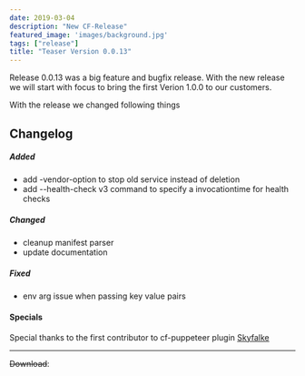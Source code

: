 ```yaml
---
date: 2019-03-04
description: "New CF-Release"
featured_image: 'images/background.jpg'
tags: ["release"]
title: "Teaser Version 0.0.13"
---
```


Release 0.0.13 was a big feature and bugfix release. 
With the new release we will start with focus to bring the first Verion 1.0.0 to our customers.

With the release we changed following things


## Changelog

##### Added
- add -vendor-option to stop old service instead of deletion
- add --health-check v3 command to specify a invocationtime for health checks

##### Changed
- cleanup manifest parser
- update documentation

##### Fixed
- env arg issue when passing key value pairs



#### Specials 

Special thanks to the first contributor to cf-puppeteer plugin
[Skyfalke](https://github.com/skyfalke)

---

~~Download~~:

